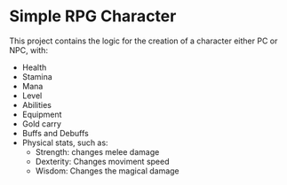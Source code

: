 # Simple RPG Character

This project contains the logic for the creation of a character either PC or NPC, with:
- Health
- Stamina
- Mana
- Level
- Abilities
- Equipment
- Gold carry
- Buffs and Debuffs
- Physical stats, such as:
  - Strength: changes melee damage
  - Dexterity: Changes moviment speed
  - Wisdom: Changes the magical damage
